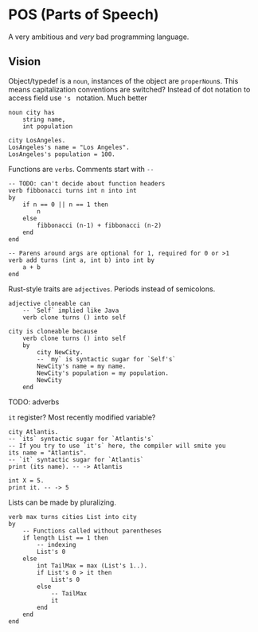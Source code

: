 # POS (Parts of Speech)

A very ambitious and _very_ bad programming language.

## Vision

Object/typedef is a `noun`, instances of the object are `properNoun`s. This
means capitalization conventions are switched? Instead of dot notation to
access field use `'s ` notation. Much better
```
noun city has
    string name,
    int population

city LosAngeles.
LosAngeles's name = "Los Angeles".
LosAngeles's population = 100.
```
Functions are `verbs`. Comments start with `--`
```
-- TODO: can't decide about function headers
verb fibbonacci turns int n into int
by
    if n == 0 || n == 1 then
        n
    else
        fibbonacci (n-1) + fibbonacci (n-2)
    end
end

-- Parens around args are optional for 1, required for 0 or >1
verb add turns (int a, int b) into int by
    a + b
end
```
Rust-style traits are `adjectives`. Periods instead of semicolons.
```
adjective cloneable can
    -- `Self` implied like Java
    verb clone turns () into self

city is cloneable because
    verb clone turns () into self
    by
        city NewCity.
        -- `my` is syntactic sugar for `Self's`
        NewCity's name = my name.
        NewCity's population = my population.
        NewCity
    end
```
TODO: adverbs

`it` register? Most recently modified variable?
```
city Atlantis.
-- `its` syntactic sugar for `Atlantis's`
-- If you try to use `it's` here, the compiler will smite you
its name = "Atlantis".
-- `it` syntactic sugar for `Atlantis`
print (its name). -- -> Atlantis

int X = 5.
print it. -- -> 5
```
Lists can be made by pluralizing.
```
verb max turns cities List into city
by
    -- Functions called without parentheses
    if length List == 1 then
        -- indexing
        List's 0
    else
        int TailMax = max (List's 1..).
        if List's 0 > it then
            List's 0
        else
            -- TailMax
            it
        end
    end
end
```
